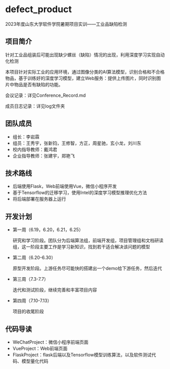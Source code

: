 # defect_product

2023年度山东大学软件学院暑期项目实训——工业品缺陷检测

## 项目简介

针对工业品组装后可能出现缺少螺丝（缺陷）情况的出现，利用深度学习实现自动化检测

本项目针对实际工业的应用环境，通过图像分类的AI算法模型，识别合格和不合格物品，基于训练好的深度学习模型，建立Web服务：提供上传图片，同时识别图片中物品是否有缺陷的功能。

会议记录：详见Conference_Record.md

成员日志记录：详见log文件夹

## 团队成员

- 组长：李岩霖
- 组员：王秀宇，张新钧，王修智，方正，周星驰，玄小龙，刘川东
- 校内指导教师：戴鸿君
- 企业指导教师：张建宇，郑艳飞

## 技术路线

- 后端使用Flask，Web前端使用Vue，微信小程序开发
- 基于Tensorflow的迁移学习，使用Intel的深度学习模型推理优化方法
- 将后端部署在服务器上运行

## 开发计划

- 第一周（6.19，6.20，6.21，6.25）

  研究和学习阶段。团队分为后端算法组，前端开发组，项目管理组和文档研读组，这一阶段主要工作是学习新知识，找到若干适合解决该问题的模型

- 第二周（6.20-6.30）

  原型开发阶段。上游任务尽可能快的搭建出一个demo给下游任务，然后迭代

- 第三周（7.3-7.7）

  迭代和测试阶段，继续完善和丰富项目内容

- 第四周（7.10-7.13）

  项目的收尾阶段

## 代码导读

- WeChatProject：微信小程序前端页面
- VueProject：Web前端页面
- FlaskProject：flask后端以及Tensorflow模型训练算法，以及软件测试代码、模型量化代码
